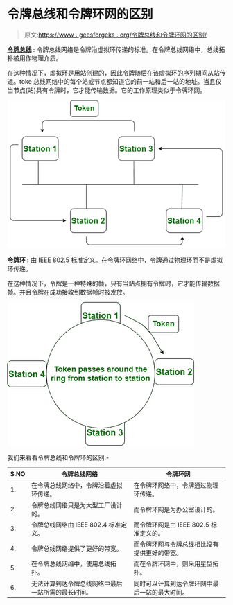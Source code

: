 # 令牌总线和令牌环网的区别

> 原文:[https://www . geesforgeks . org/令牌总线和令牌环网的区别/](https://www.geeksforgeeks.org/difference-between-token-bus-and-token-ring-network/)

**[令牌总线](https://www.geeksforgeeks.org/token-bus-ieee-802-4/) :**
令牌总线网络是令牌沿虚拟环传递的标准。在令牌总线网络中，总线拓扑被用作物理介质。

在这种情况下，虚拟环是用站创建的，因此令牌随后在该虚拟环的序列期间从站传递。toke 总线网络中的每个站或节点都知道它的前一站和后一站的地址。当且仅当节点(站)具有令牌时，它才能传输数据。它的工作原理类似于令牌环网。

![](img/660aba467912704f5b233e9e7f2955a8.png)

**[令牌环](http://geeksforgeeks.org/efficiency-of-token-ring/) :**
由 IEEE 802.5 标准定义。在令牌环网络中，令牌通过物理环而不是虚拟环传递。

在这种情况下，令牌是一种特殊的帧，只有当站点拥有令牌时，它才能传输数据帧。并且令牌在成功接收到数据帧时被发放。

![](img/eeb5d7cc793a08c024165940fb62c6bd.png)

我们来看看令牌总线和令牌环的区别:-

<center>

| S.NO | 令牌总线网络 | 令牌环网 |
| --- | --- | --- |
| 1. | 在令牌总线网络中，令牌沿着虚拟环传递。 | 在令牌环网络中，令牌通过物理环传递。 |
| 2. | 令牌总线网络只是为大型工厂设计的。 | 而令牌环网是为办公室设计的。 |
| 3. | 令牌总线网络由 IEEE 802.4 标准定义。 | 而令牌环网是由 IEEE 802.5 标准定义的。 |
| 4. | 令牌总线网络提供了更好的带宽。 | 而令牌环网与令牌总线相比没有提供更好的带宽。 |
| 5. | 在令牌总线网络中，使用总线拓扑。 | 而在令牌环网中，则采用星型拓扑。 |
| 6. | 无法计算到达令牌总线网络中最后一站所需的最长时间。 | 同时可以计算到达令牌环网中最后一站的最大时间。 |

</center>